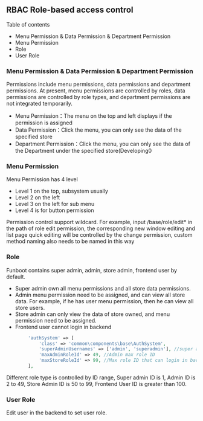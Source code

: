 RBAC Role-based access control
-----------

Table of contents
- Menu Permission & Data Permission & Department Permission
- Menu Permission
- Role
- User Role


### Menu Permission & Data Permission & Department Permission

Permissions include menu permissions, data permissions and department permissions. At present, menu permissions are controlled by roles, data permissions are controlled by role types, and department permissions are not integrated temporarily.

- Menu Permission：The menu on the top and left displays if the permission is assigned
- Data Permission：Click the menu, you can only see the data of the specified store
- Department Permission：Click the menu, you can only see the data of the Department under the specified store(Developing0

### Menu Permission

Menu Permission has 4 level

- Level 1 on the top, subsystem usually
- Level 2 on the left
- Level 3 on the left for sub menu
- Level 4 is for button permission

Permission control support wildcard. For example, input /base/role/edit* in the path of role edit permission, the corresponding new window editing and list page quick editing will be controlled by the change permission, custom method naming also needs to be named in this way 

### Role

Funboot contains super admin, admin, store admin, frontend user by default.

- Super admin own all menu permissions and all store data permissions.
- Admin menu permission need to be assigned, and can view all store data. For example, if he has user menu permission, then he can view all store users.
- Store admin can only view the data of store owned, and menu permission need to be assigned.
- Frontend user cannot login in backend

```php
        'authSystem' => [
            'class' => 'common\components\base\AuthSystem',
            'superAdminUsernames' => ['admin', 'superadmin'], //super admin username
            'maxAdminRoleId' => 49, //Admin max role ID
            'maxStoreRoleId' => 99, //Max role ID that can login in backend
        ],
```

Different role type is controlled by ID range, Super admin ID is 1, Admin ID is 2 to 49, Store Admin ID is 50 to 99, Frontend User ID is greater than 100.

### User Role

Edit user in the backend to set user role.

